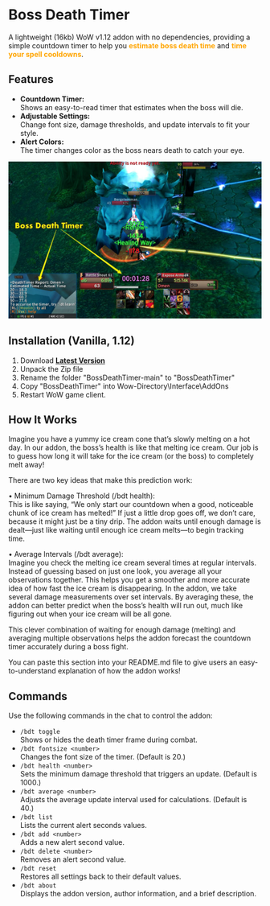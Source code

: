 # Boss Death Timer
A lightweight (16kb) WoW v1.12 addon with no dependencies, providing a simple countdown timer to help you <span style="color:orange">**estimate boss death time**</span> and <span style="color:orange">**time your spell cooldowns**</span>.


## Features

- **Countdown Timer:**  
  Shows an easy-to-read timer that estimates when the boss will die.
- **Adjustable Settings:**  
  Change font size, damage thresholds, and update intervals to fit your style.
- **Alert Colors:**  
  The timer changes color as the boss nears death to catch your eye.


![preview](bdt1.jpg)

## Installation (Vanilla, 1.12)
1. Download **[Latest Version](https://github.com/ZenSociety/BossDeathTimer/archive/master.zip)**
2. Unpack the Zip file
3. Rename the folder "BossDeathTimer-main" to "BossDeathTimer"
4. Copy "BossDeathTimer" into Wow-Directory\Interface\AddOns
5. Restart WoW game client.

## How It Works

Imagine you have a yummy ice cream cone that’s slowly melting on a hot day. In our addon, the boss’s health is like that melting ice cream. Our job is to guess how long it will take for the ice cream (or the boss) to completely melt away!

There are two key ideas that make this prediction work:

• Minimum Damage Threshold (/bdt health):  
This is like saying, “We only start our countdown when a good, noticeable chunk of ice cream has melted!” If just a little drop goes off, we don’t care, because it might just be a tiny drip. The addon waits until enough damage is dealt—just like waiting until enough ice cream melts—to begin tracking time.

• Average Intervals (/bdt average):  
Imagine you check the melting ice cream several times at regular intervals. Instead of guessing based on just one look, you average all your observations together. This helps you get a smoother and more accurate idea of how fast the ice cream is disappearing. In the addon, we take several damage measurements over set intervals. By averaging these, the addon can better predict when the boss’s health will run out, much like figuring out when your ice cream will be all gone.

This clever combination of waiting for enough damage (melting) and averaging multiple observations helps the addon forecast the countdown timer accurately during a boss fight.

You can paste this section into your README.md file to give users an easy-to-understand explanation of how the addon works!


## Commands
Use the following commands in the chat to control the addon:

- `/bdt toggle`  
  Shows or hides the death timer frame during combat.
- `/bdt fontsize <number>`  
  Changes the font size of the timer. (Default is 20.)
- `/bdt health <number>`  
  Sets the minimum damage threshold that triggers an update. (Default is 1000.)
- `/bdt average <number>`  
  Adjusts the average update interval used for calculations. (Default is 40.)
- `/bdt list`  
  Lists the current alert seconds values.
- `/bdt add <number>`  
  Adds a new alert second value.
- `/bdt delete <number>`  
  Removes an alert second value.
- `/bdt reset`  
  Restores all settings back to their default values.
- `/bdt about`  
  Displays the addon version, author information, and a brief description.
